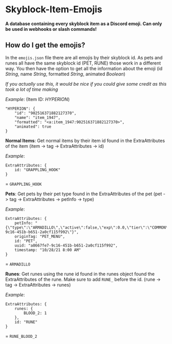 # Skyblock-Item-Emojis
 **A database containing every skyblock item as a Discord emoji. 
 Can only be used in webhooks or slash commands!**
## How do I get the emojis?
In the `emojis.json` file there are all emojis by their skyblock id. As pets and runes all have the same skyblock id (PET, RUNE) those work in a different way. You then have the option to get all the information about the emoji (id *String*, name *String*, formatted *String*, animated *Boolean*)

*If you actually use this, it would be nice if you could give some credit as this took a lot of time making*

*Example*: (Item ID: *HYPERION*)

    "HYPERION": {
	    "id": "902516371882127370",
	    "name": "item_1947",
		"formatted": "<a:item_1947:902516371882127370>",
		"animated": true
	}

**Normal Items**:
Get normal items by their item id found in the ExtraAttributes of the item (item -> tag -> ExtraAttributes -> id)

*Example*:

    ExtraAttributes: {
        id: "GRAPPLING_HOOK"
    }
   = `GRAPPLING_HOOK`

**Pets**:
Get pets by their pet type found in the ExtraAttributes of the pet (pet -> tag -> ExtraAttributes -> petInfo  -> type)

*Example*:

    ExtraAttributes: {
        petInfo: "{\"type\":\"ARMADILLO\",\"active\":false,\"exp\":0.0,\"tier\":\"COMMON\",\"hideInfo\":false,\"candyUsed\":0,\"uuid\":\"a8667fe7-9c16-451b-b651-2a0cf115f992\"}",
        originTag: "PET_MENU",
        id: "PET",
        uuid: "a8667fe7-9c16-451b-b651-2a0cf115f992",
        timestamp: "10/28/21 8:00 AM"
    }
    
   = `ARMADILLO`

**Runes**:
Get runes using the rune id found in the runes object found the ExtraAttributes of the rune. Make sure to add `RUNE_` before the id. (rune -> tag -> ExtraAttributes -> runes)

*Example*:

    ExtraAttributes: {
        runes: {
            BLOOD_2: 1
        },
        id: "RUNE"
    }
  = `RUNE_BLOOD_2`

